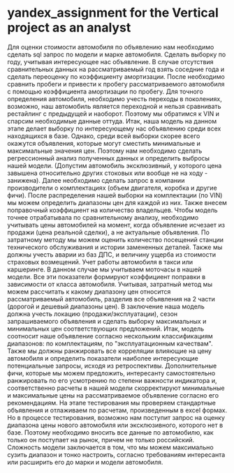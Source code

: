 # yandex_assignment for the Vertical project as an analyst

Для оценки стоимости автомобиля по объявлению нам необходимо сделать sql запрос по модели и марке автомобиля. Сделать выборку по году, учитывая интересующее нас объявление. В случае отсутствия сравнительных данных на рассматриваемый год взять соседние года и сделать переоценку по коэффициенту амортизации. После необходимо сравнить пробеги и привести к пробегу рассматриваемого автомобиля с помощью коэффициента амортизации по пробегу. Для точного определения автомобиля, необходимо учесть переходы в поколениях, возможно, наш автомобиль является переходной и нельзя сравнивать рестайлинг с предыдущей и наоборот. Поэтому мы обратимся к VIN и спарсим необходимые данные оттуда. Итак, наша модель на данном этапе делает выборку по интересующему нас объявлению среди всех находящихся в базе. Однако, среди всей выборки скорее всего окажутся объявления, которые могут сместить минимальные и максимальные значения цен. Поэтому нам необходимо сделать регрессионный анализ полученных данных и определить выбросы нашей модели. (Допустим автомобиль эксклюзивный, у которого цена завышена относительно других стоковых или вообще не на ходу - занижена). Далее необходимо сделать запрос в компании производители о комплектациях (объем двигателя, коробка и другие фичи). После распределения нашей выборки на комплектации (по VIN) мы можем определить диапазоны цен для каждой из них. Также внесем поправочный коэффициент на количество владельцев. Чтобы модель точнее отрабатывала по сравнительному анализу, необходимо учитывать цены автомобилей на момент, когда объявление исчезает из продажи (цена реальной сделки), а не актуальные объявления.
По затратному методу мы можем оценить количество посещений станции технического обслуживания и истории замененных деталей. Также мы должны учесть аварии из баз ДПС, и величину ущерба из стоимости страховых возмещений. Учет работы автомобиля в такси или каршеринге. В данном случае мы учитываем моточасы в нашей модели. Все эти показатели формируют коэффициент поправки в зависимости от класса автомобиля. Учитывая, затратный метод мы можем рассчитать к какому диапазону цен относится рассматриваемый автомобиль, разделив все объявления на 2 части (дорогой и дешевый диапазоны цен).
В заключение наша модель должна учесть локацию (продажи/эксплуатации), сезон запрашиваемого объявления и сделать выборку максимальных и минимальных цен соответствующих предложений.
Итак, модель соотносит наше объявление согласно нескольким классификациям диапазонов: по комплектациям, по "эксплуатационным качествам". Также мы должны ранжировать все корреляции влияющие на цену автомобиля и определить показатели наиболее интересующие потенциальные запросы, исходя из ретроспективы. Дополнительные фичи, которые мы можем предложить, интересанту самостоятельно ранжировать по его усмотрению по степени важности индикатора и, соответственно расчеты в нашей модели скорректируют минимальные и максимальные цены на рассматриваемое объявление согласно его рекомендациям.
На этапе тестирования мы проверяем стандартные объявления и отлаживаем по расчетам, произведенным в excel формах. Но в процессе тестирования, возможно нам поступит запрос на оценку диапазона цены нового автомобиля или эксклюзивного, которого нет в базе. Поэтому необходимо вносить все данные по автомобилю, как только он поступает на рынок, причем не только российский.  Сложность модели заключается в том, что мы можем максимально сузить диапазон и тонко настроить, согласно требованиям интересанта или расширить его до марки и модели автомобиля.

